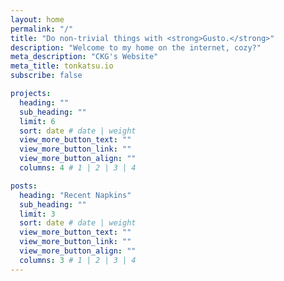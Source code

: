 ```yaml
---
layout: home
permalink: "/"
title: "Do non-trivial things with <strong>Gusto.</strong>"
description: "Welcome to my home on the internet, cozy?"
meta_description: "CKG's Website"
meta_title: tonkatsu.io
subscribe: false

projects:
  heading: ""
  sub_heading: ""
  limit: 6
  sort: date # date | weight
  view_more_button_text: ""
  view_more_button_link: ""
  view_more_button_align: ""
  columns: 4 # 1 | 2 | 3 | 4

posts:
  heading: "Recent Napkins"
  sub_heading: ""
  limit: 3
  sort: date # date | weight
  view_more_button_text: ""
  view_more_button_link: ""
  view_more_button_align: ""
  columns: 3 # 1 | 2 | 3 | 4
---
```

